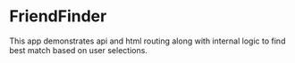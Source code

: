 # FriendFinder
This app demonstrates api and html routing along with internal logic to find best match based on user selections.
